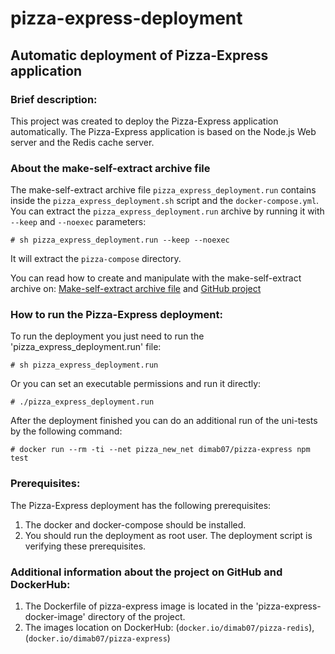 # pizza-express-deployment
## Automatic deployment of Pizza-Express application

### Brief description:
This project was created to deploy the Pizza-Express application automatically. The Pizza-Express application is based on the Node.js Web server and the Redis cache server.

### About the make-self-extract archive file
The make-self-extract archive file `pizza_express_deployment.run` contains inside the `pizza_express_deployment.sh` script and the `docker-compose.yml`.
You can extract the `pizza_express_deployment.run` archive by running it with `--keep` and `--noexec` parameters:
```
# sh pizza_express_deployment.run --keep --noexec
```
It will extract the `pizza-compose` directory.

You can read how to create and manipulate with the make-self-extract archive on:
[Make-self-extract archive file](https://makeself.io/) and 
[GitHub project](https://github.com/megastep/makeself)


### How to run the Pizza-Express deployment:

To run the deployment you just need to run the 'pizza_express_deployment.run' file:
```
# sh pizza_express_deployment.run
```

Or you can set an executable permissions and run it directly:
```
# ./pizza_express_deployment.run
```

After the deployment finished you can do an additional run of the uni-tests by the following command:
```
# docker run --rm -ti --net pizza_new_net dimab07/pizza-express npm test
```

### Prerequisites:

The Pizza-Express deployment has the following prerequisites:
1. The docker and docker-compose should be installed.
2. You should run the deployment as root user.
The deployment script is verifying these prerequisites.

### Additional information about the project on GitHub and DockerHub:

1. The Dockerfile of pizza-express image is located in the 'pizza-express-docker-image' directory of the project.
2. The images location on DockerHub:
  (`docker.io/dimab07/pizza-redis`), (`docker.io/dimab07/pizza-express`)
